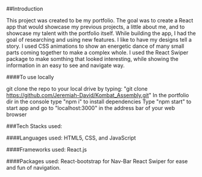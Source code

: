 ##Introduction

This project was created to be my portfolio. The goal was to create a React app that would showcase my previous projects, a little about me, and to showcase my talent with the portfolio itself. While building the app, I had the goal of researching and using new features. I like to have my designs tell a story. I used CSS animations to show an energetic dance of many small parts coming together to make a complex whole. I used the React Swiper package to make somthing that looked interesting, while showing the information in an easy to see and navigate way.  


####To use locally

git clone the repo to your local drive by typing:
"git clone https://github.com/Jeremiah-David/Kombat_Assembly.git"
In the portfolio dir in the console type "npm i" to install dependencies
Type "npm start" to start app and go to "localhost:3000" in the address bar of your web browser

###Tech Stacks used:

####Languages used:
HTML5, CSS, and JavaScript

####Frameworks used:
React.js

####Packages used:
React-bootstrap for Nav-Bar
React Swiper for ease and fun of navigation. 

